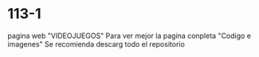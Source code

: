# 113-1
pagina web "VIDEOJUEGOS"
Para ver mejor la pagina conpleta "Codigo e imagenes"
Se recomienda descarg  todo el repositorio
